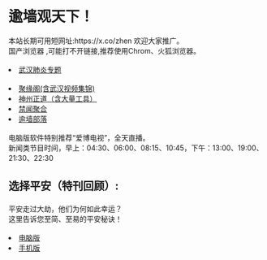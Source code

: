 # 逾墙观天下！
<div>本站长期可用短网址:https://x.co/zhen 欢迎大家推广。</div>
<div>国产浏览器 ,可能打不开链接,推荐使用Chrom、火狐浏览器。</div>
<div><BR></div>
  <li><font class="ws11"><a href="https://github.com/ejouj260/ntdtv/blob/master/gb/442749_1.md?flntdtv#1" title="" target="_blank">武汉肺炎专题</a></font></li  
 <div><BR></div> 
<li><font class="ws11"><a href="https://github.com/jyg66/4/wiki" title="" target="_blank">聚缘阁(含武汉视频集锦)</a></font></li  

<UL>     
<li><font class="ws11"><a href="https://github.com/cbzs/fq/blob/master/README.md" title="" target="_blank">神州正道（含大量工具）</a></font></li>
  
<li><font class="ws11"><a href="https://github.com/gfw-breaker/banned-news1/blob/master/README.md" title="" target="_blank">禁闻聚合</a></font></li  

<UL>  

<li><font class="ws11"><a href="https://github.com/osurf/osurf/blob/master/README.md" title="" target="_blank">逾墙部落</a></font></li  
<div><BR></div>
 <div>电脑版软件特别推荐“爱博电视”，全天直播。</div> 
 <div>新闻类节目时间，早上：04:30、06:00、08:15、10:45，下午：13:00、19:00、21:30、22:30</div> 
 <div></div> 
<h2><p><strong>选择平安（特刊回顾）:</strong></p></h2>
<div>平安走过大劫，他们为何如此幸运？</div>
<div>这里告诉您至简、至易的平安秘诀！</div>
<div><BR></div>
  
<li><font class="ws11"><a href="https://raw.githubusercontent.com/zh99/fanqiang8/master/zhunipingan_read.pdf?raw=true" title="" target="_blank">电脑版</a></font></li>

<li><font class="ws11"><a href="https://raw.githubusercontent.com/zh99/fanqiang8/master/zhunipingan_sj.pdf?raw=true" title="" target="_blank">手机版</a></font></li>
